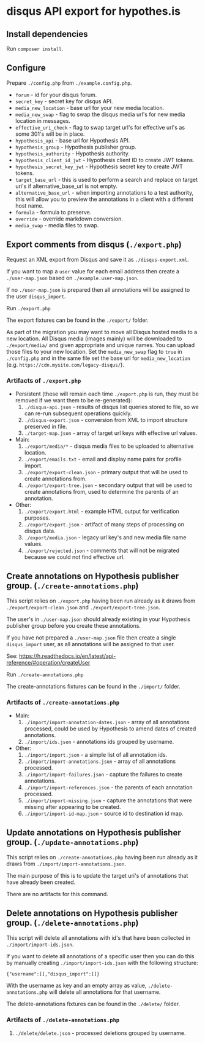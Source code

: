 # disqus API export for hypothes.is

## Install dependencies

Run `composer install`.

## Configure

Prepare `./config.php` from `./example.config.php`. 

* `forum` - id for your disqus forum.
* `secret_key` - secret key for disqus API.
* `media_new_location` - base url for your new media location.
* `media_new_swap` - flag to swap the disqus media url's for new media location in messages.
* `effective_uri_check` - flag to swap target url's for effective url's as some 301's will be in place.
* `hypothesis_api` - base url for Hypothesis API.
* `hypothesis_group` - Hypothesis publisher group.
* `hypothesis_authority` - Hypothesis authority.
* `hypothesis_client_id_jwt` - Hypothesis client ID to create JWT tokens.
* `hypothesis_secret_key_jwt` - Hypothesis secret key to create JWT tokens.
* `target_base_url` - this is used to perform a search and replace on target uri's if alternative_base_url is not empty.
* `alternative_base_url` - when importing annotations to a test authority, this will allow you to preview the annotations in a client with a different host name.
* `formula` - formula to preserve.
* `override` - override markdown conversion.
* `media_swap` - media files to swap.

## Export comments from disqus (`./export.php`)

Request an XML export from Disqus and save it as `./disqus-export.xml`.

If you want to map a `user` value for each email address then create a `./user-map.json` based on `./example.user-map.json`.

If no `./user-map.json` is prepared then all annotations will be assigned to the user `disqus_import`.

Run `./export.php`

The export fixtures can be found in the `./export/` folder.

As part of the migration you may want to move all Disqus hosted media to a new location. All Disqus media (images mainly) will be downloaded to `./export/media/` and given appropriate and unique names. You can upload those files to your new location. Set the `media_new_swap` flag to `true` in `./config.php` and in the same file set the base url for `media_new_location` (e.g. `https://cdn.mysite.com/legacy-disqus/`).

### Artifacts of `./export.php`

* Persistent (these will remain each time `./export.php` is run, they must be removed if we want them to be re-generated):
    1. `./disqus-api.json` - results of disqus list queries stored to file, so we can re-run subsequent operations quickly.
    1. `./disqus-export.json` - conversion from XML to import structure preserved in file.
    1. `./target-map.json` - array of target url keys with effective url values.
* Main:
    1. `./export/media/*` - disqus media files to be uploaded to alternative location.
    1. `./export/emails.txt` - email and display name pairs for profile import.
    1. `./export/export-clean.json` - primary output that will be used to create annotations from.
    1. `./export/export-tree.json` - secondary output that will be used to create annotations from, used to determine the parents of an annotation.
* Other:
    1. `./export/export.html` - example HTML output for verification purposes.
    1. `./export/export.json` - artifact of many steps of processing on disqus data.
    1. `./export/media.json` - legacy url key's and new media file name values.
    1. `./export/rejected.json` - comments that will not be migrated because we could not find effective url.

## Create annotations on Hypothesis publisher group. (`./create-annotations.php`)

This script relies on `./export.php` having been run already as it draws from `./export/export-clean.json` and `./export/export-tree.json`.

The user's in `./user-map.json` should already existing in your Hypothesis publisher group before you create these annotations.

If you have not prepared a `./user-map.json` file then create a single `disqus_import` user, as all annotations will be assigned to that user.

See: https://h.readthedocs.io/en/latest/api-reference/#operation/createUser

Run `./create-annotations.php`

The create-annotations fixtures can be found in the `./import/` folder.

### Artifacts of `./create-annotations.php`

* Main:
    1. `./import/import-annotation-dates.json` - array of all annotations processed, could be used by Hypothesis to amend dates of created annotations.
    1. `./import/ids.json` - annotations ids grouped by username.
* Other:
    1. `./import/import.json` - a simple list of all annotation ids.
    1. `./import/import-annotations.json` - array of all annotations processed.
    1. `./import/import-failures.json` - capture the failures to create annotations.
    1. `./import/import-references.json` - the parents of each annotation processed.
    1. `./import/import-missing.json` - capture the annotations that were missing after appearing to be created.
    1. `./import/import-id-map.json` - source id to destination id map.
    
## Update annotations on Hypothesis publisher group. (`./update-annotations.php`)

This script relies on `./create-annotations.php` having been run already as it draws from `./import/import-annotations.json`.

The main purpose of this is to update the target uri's of annotations that have already been created.

There are no artifacts for this command.

## Delete annotations on Hypothesis publisher group. (`./delete-annotations.php`)

This script will delete all annotations with id's that have been collected in `./import/import-ids.json`.

If you want to delete all annotations of a specific user then you can do this by manually creating `./import/import-ids.json` with the following structure:

```$json
{"username":[],"disqus_import":[]}
```
With the username as key and an empty array as value, `./delete-annotations.php` will delete all annotations for that username.

The delete-annotations fixtures can be found in the `./delete/` folder.

### Artifacts of `./delete-annotations.php`

1. `./delete/delete.json` - processed deletions grouped by username.
